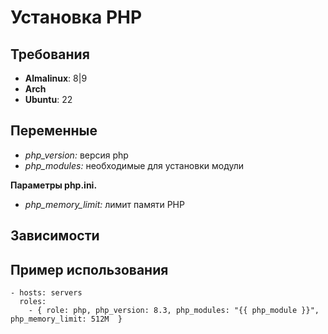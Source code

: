Установка PHP
=============

Требования
------------

- **Almalinux**: 8|9
- **Arch**
- **Ubuntu**: 22

Переменные
--------------

- *php_version:* версия php
- *php_modules:* необходимые для установки модули

**Параметры php.ini.**

- *php_memory_limit:*  лимит памяти PHP

Зависимости
------------

Пример использования
--------------------

    - hosts: servers
      roles:
        - { role: php, php_version: 8.3, php_modules: "{{ php_module }}", php_memory_limit: 512M  }
